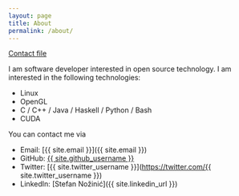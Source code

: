 ```yaml
---
layout: page
title: About
permalink: /about/
---
```


[Contact file](/contact.vcf)

I am software developer interested in open source technology. I am interested in the following technologies:

  * Linux 
  * OpenGL 
  * C / C++ / Java / Haskell / Python / Bash
  * CUDA 

You can contact me via 

  * Email: [{{ site.email }}]({{ site.email }})
  * GitHub: [{{ site.github_username }}](https://github.com/{{site.github_username}})
  * Twitter: [{{ site.twitter_username }}](https://twitter.com/{{ site.twitter_username }})
  * LinkedIn: [Stefan Nožinić]({{ site.linkedin_url }})
